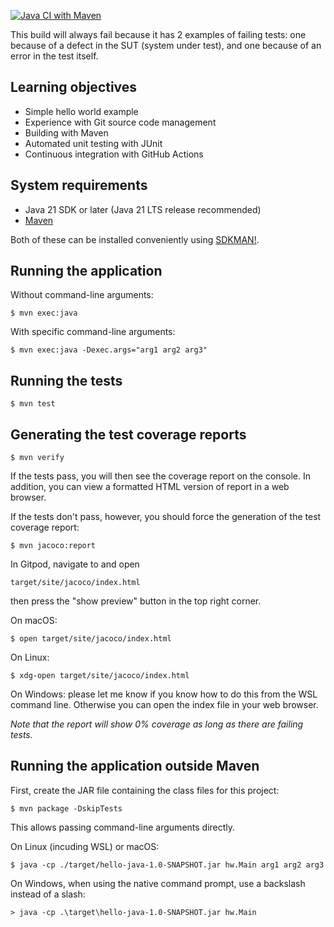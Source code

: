 [![Java CI with Maven](https://github.com/lucformalmethodscourse/hello-java-maven/actions/workflows/maven.yml/badge.svg)](https://github.com/lucformalmethodscourse/hello-java-maven/actions/workflows/maven.yml)

This build will always fail because it has 2 examples of failing tests:
one because of a defect in the SUT (system under test), and one because of an error in the test itself.

## Learning objectives

* Simple hello world example
* Experience with Git source code management
* Building with Maven
* Automated unit testing with JUnit
* Continuous integration with GitHub Actions

## System requirements

* Java 21 SDK or later (Java 21 LTS release recommended)
* [Maven](https://maven.apache.org/)

Both of these can be installed conveniently using [SDKMAN!](https://sdkman.io/).

## Running the application

Without command-line arguments:

    $ mvn exec:java

With specific command-line arguments:

    $ mvn exec:java -Dexec.args="arg1 arg2 arg3"
	
## Running the tests

    $ mvn test
	
## Generating the test coverage reports

    $ mvn verify
	
If the tests pass, you will then see the coverage report on the console. 
In addition, you can view a formatted HTML version of report in a web browser.

If the tests don't pass, however, you should force the generation of the test coverage report:

    $ mvn jacoco:report

In Gitpod, navigate to and open

    target/site/jacoco/index.html
    
then press the "show preview" button in the top right corner.

On macOS:

    $ open target/site/jacoco/index.html

On Linux:

    $ xdg-open target/site/jacoco/index.html

On Windows: please let me know if you know how to do this from the WSL
command line. Otherwise you can open the index file in your web browser.

*Note that the report will show 0% coverage as long as there are failing tests.*

## Running the application outside Maven

First, create the JAR file containing the class files for this project:

    $ mvn package -DskipTests

This allows passing command-line arguments directly.

On Linux (incuding WSL) or macOS:

    $ java -cp ./target/hello-java-1.0-SNAPSHOT.jar hw.Main arg1 arg2 arg3

On Windows, when using the native command prompt, use a backslash instead of a slash:

    > java -cp .\target\hello-java-1.0-SNAPSHOT.jar hw.Main
